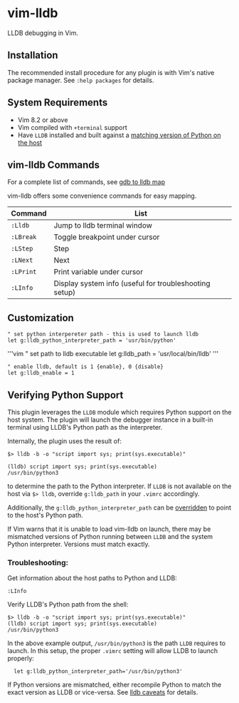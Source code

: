 vim-lldb
========

LLDB debugging in Vim.


Installation
------------

The recommended install procedure for any plugin is with Vim's native package manager.
See `:help packages` for details.


System Requirements
-------------------

- Vim 8.2 or above
- Vim compiled with `+terminal` support
- Have `LLDB` installed and built against a [matching version of Python on the host](#verifying-python-support)


vim-lldb Commands
-----------------

For a complete list of commands, see [gdb to lldb map](https://lldb.llvm.org/use/map.html)

vim-lldb offers some convenience commands for easy mapping.

| Command           | List                                                                    |
| ---               | ---                                                                     |
| `:Lldb`          |  Jump to lldb terminal window |
| `:LBreak`          | Toggle breakpoint under cursor                                |
| `:LStep`          | Step |
| `:LNext`          | Next
| `:LPrint`          | Print variable under cursor |
| `:LInfo`          | Display system info (useful for troubleshooting setup)         | 


Customization
-------------

```vim
" set python interpereter path - this is used to launch lldb
let g:lldb_python_interpreter_path = 'usr/bin/python'
```

'''vim
" set path to lldb executable
let g:lldb_path = 'usr/local/bin/lldb'
'''

```vim
" enable lldb, default is 1 {enable}, 0 {disable}
let g:lldb_enable = 1
```


Verifying Python Support
------------------------

This plugin leverages the `LLDB` module which requires Python support on the host system. The plugin will launch the debugger instance in a built-in terminal using LLDB's Python path as the interpreter. 

Internally, the plugin uses the result of:

    $> lldb -b -o "script import sys; print(sys.executable)"

    (lldb) script import sys; print(sys.executable)
    /usr/bin/python3

to determine the path to the Python interpreter.  If `LLDB` is not available on the host via `$> lldb`, override `g:lldb_path` in your `.vimrc` accordingly.

Additionally, the `g:lldb_python_interpreter_path` can be [overridden](#customization) to point to the host's Python path.


If Vim warns that it is unable to load vim-lldb on launch, there may be mismatched versions of Python running between `LLDB` and the system Python interpreter. Versions must match exactly.


### Troubleshooting:

Get information about the host paths to Python and LLDB:

```vim
:LInfo
```

Verify LLDB's Python path from the shell:

    $> lldb -b -o "script import sys; print(sys.executable)"
    (lldb) script import sys; print(sys.executable)
    /usr/bin/python3

In the above example output, `/usr/bin/python3` is the path `LLDB` requires to launch. In this setup, the proper `.vimrc` setting 
will allow LLDB to launch properly:

```vim
  let g:lldb_python_interpreter_path='/usr/bin/python3'
```

If Python versions are mismatched, either recompile Python to match the exact version as LLDB or vice-versa. See [lldb caveats](https://lldb.llvm.org/resources/caveats.html) for details.
